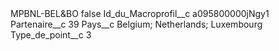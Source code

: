 <?xml version="1.0" encoding="UTF-8"?>
<CustomMetadata xmlns="http://soap.sforce.com/2006/04/metadata" xmlns:xsi="http://www.w3.org/2001/XMLSchema-instance" xmlns:xsd="http://www.w3.org/2001/XMLSchema">
    <label>MPBNL-BEL&amp;BO</label>
    <protected>false</protected>
    <values>
        <field>Id_du_Macroprofil__c</field>
        <value xsi:type="xsd:string">a095800000jNgy1</value>
    </values>
    <values>
        <field>Partenaire__c</field>
        <value xsi:type="xsd:string">39</value>
    </values>
    <values>
        <field>Pays__c</field>
        <value xsi:type="xsd:string">Belgium; Netherlands; Luxembourg</value>
    </values>
    <values>
        <field>Type_de_point__c</field>
        <value xsi:type="xsd:string">3</value>
    </values>
</CustomMetadata>
